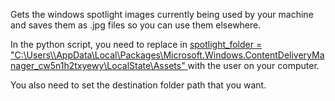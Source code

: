 Gets the windows spotlight images currently being used by your machine and saves them as .jpg files so you can use them elsewhere.

In the python script, you need to replace <user> in <u> spotlight_folder = "C:\\Users\\<user>\\AppData\\Local\\Packages\\Microsoft.Windows.ContentDeliveryManager_cw5n1h2txyewy\\LocalState\\Assets" </u> with the user on your computer.

You also need to set the destination folder path that you want.
